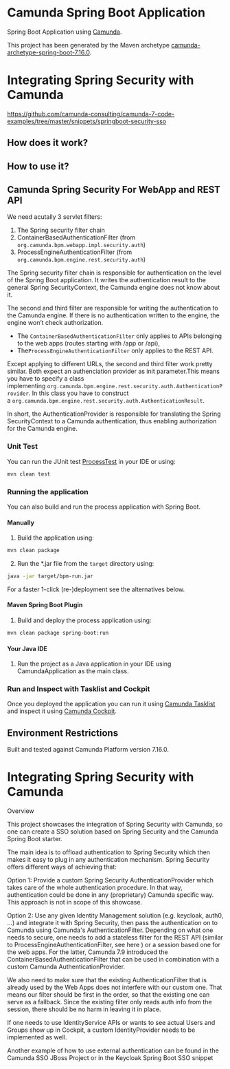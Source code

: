 # Camunda Spring Boot Application
Spring Boot Application using [Camunda](http://docs.camunda.org).

This project has been generated by the Maven archetype
[camunda-archetype-spring-boot-7.16.0](https://docs.camunda.org/manual/latest/user-guide/process-applications/maven-archetypes/).

# Integrating Spring Security with Camunda
https://github.com/camunda-consulting/camunda-7-code-examples/tree/master/snippets/springboot-security-sso

## How does it work?

## How to use it?

## Camunda Spring Security For WebApp and REST API
We need acutally 3 servlet filters:

1. The Spring security filter chain
2. ContainerBasedAuthenticationFilter (from `org.camunda.bpm.webapp.impl.security.auth`)
3. ProcessEngineAuthenticationFilter (from `org.camunda.bpm.engine.rest.security.auth`)

The Spring security filter chain is responsible for authentication on the level of the Spring Boot application. It writes the authentication result to the general Spring SecurityContext, the Camunda engine does not know about it.

The second and third filter are responsible for writing the authentication to the Camunda engine. If there is no authentication written to the engine, the engine won’t check authorization.

- The `ContainerBasedAuthenticationFilter` only applies to APIs belonging to the web apps (routes starting with /app or /api),
- The`ProcessEngineAuthenticationFilter` only applies to the REST API.

Except applying to different URLs, the second and third filter work pretty similar. Both expect an authenciation provider as init parameter.This means you have to specify a class implementing `org.camunda.bpm.engine.rest.security.auth.AuthenticationProvider`. In this class you have to construct a `org.camunda.bpm.engine.rest.security.auth.AuthenticationResult`.

In short, the AuthenticationProvider is responsible for translating the Spring SecurityContext to a Camunda authentication, thus enabling authorization for the Camunda engine.

### Unit Test
You can run the JUnit test [ProcessTest](src/test/java/com/cn/camunda/ProcessTest.java) in your IDE or using:

```bash
mvn clean test
```

### Running the application
You can also build and run the process application with Spring Boot.

#### Manually
1. Build the application using:

```bash
mvn clean package
```
2. Run the *.jar file from the `target` directory using:

```bash
java -jar target/bpm-run.jar
```

For a faster 1-click (re-)deployment see the alternatives below.

#### Maven Spring Boot Plugin
1. Build and deploy the process application using:

```bash
mvn clean package spring-boot:run
```

#### Your Java IDE
1. Run the project as a Java application in your IDE using CamundaApplication as the main class.

### Run and Inspect with Tasklist and Cockpit
Once you deployed the application you can run it using
[Camunda Tasklist](http://docs.camunda.org/latest/guides/user-guide/#tasklist)
and inspect it using
[Camunda Cockpit](http://docs.camunda.org/latest/guides/user-guide/#cockpit).

## Environment Restrictions
Built and tested against Camunda Platform version 7.16.0.


# Integrating Spring Security with Camunda
Overview

This project showcases the integration of Spring Security with Camunda, so one can create a SSO solution based on Spring Security and the Camunda Spring Boot starter.

The main idea is to offload authentication to Spring Security which then makes it easy to plug in any authentication mechanism. Spring Security offers different ways of achieving that:

Option 1: Provide a custom Spring Security AuthenticationProvider which takes care of the whole authentication procedure. In that way, authentication could be done in any (proprietary) Camunda specific way. This approach is not in scope of this showcase.

Option 2: Use any given Identity Management solution (e.g. keycloak, auth0, ...) and integrate it with Spring Security, then pass the authentication on to Camunda using Camunda's AuthenticationFilter. Depending on what one needs to secure, one needs to add a stateless filter for the REST API (similar to ProcessEngineAuthenticationFilter, see here ) or a session based one for the web apps. For the latter, Camunda 7.9 introduced the ContainerBasedAuthenticationFilter that can be used in combination with a custom Camunda AuthenticationProvider.

We also need to make sure that the existing AuthenticationFilter that is already used by the Web Apps does not interfere with our custom one. That means our filter should be first in the order, so that the existing one can serve as a fallback. Since the existing filter only reads auth info from the session, there should be no harm in leaving it in place.

If one needs to use IdentityService APIs or wants to see actual Users and Groups show up in Cockpit, a custom IdentityProvider needs to be implemented as well.

Another example of how to use external authentication can be found in the Camunda SSO JBoss Project or in the Keycloak Spring Boot SSO snippet